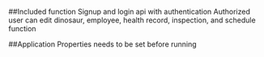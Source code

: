 ##Included function
Signup and login api with authentication
Authorized user can edit dinosaur, employee, health record, inspection, and schedule function

##Application Properties needs to be set before running
